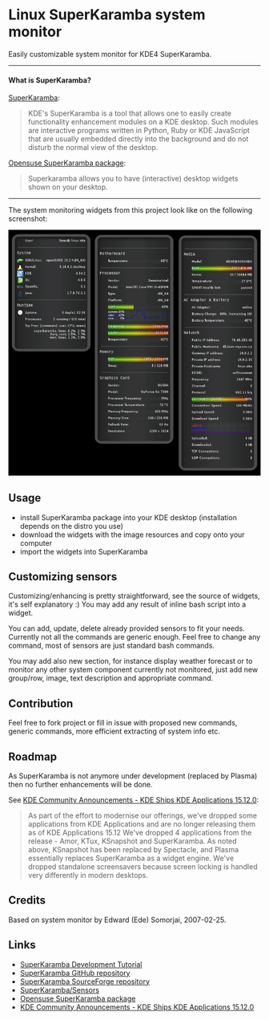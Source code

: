 # Linux SuperKaramba system monitor

Easily customizable system monitor for KDE4 SuperKaramba.

<hr/>

#### What is SuperKaramba?

[SuperKaramba](https://techbase.kde.org/Development/Tutorials/SuperKaramba):
> KDE's SuperKaramba is a tool that allows one to easily create functionality enhancement modules on a KDE desktop. Such modules are interactive programs written
 in Python, Ruby or KDE JavaScript that are usually embedded directly into the background and do not disturb the normal view of the desktop.

[Opensuse SuperKaramba package](https://software.opensuse.org/package/superkaramba):
>Superkaramba allows you to have (interactive) desktop widgets shown on
your desktop.

<hr/>

The system monitoring widgets from this project look like on the following screenshot:

![screenshot](screenshot.png)


## Usage
- install SuperKaramba package into your KDE desktop (installation depends on the distro you use)
- download the widgets with the image resources and copy onto your computer
- import the widgets into SuperKaramba

## Customizing sensors
Customizing/enhancing is pretty straightforward, see the source of widgets, it's self explanatory :) You may add any result of inline bash script into a widget.

You can add, update, delete already provided sensors to fit your needs. Currently not all the commands are generic enough. Feel free to change any command,
 most of sensors are just standard bash commands.

You may add also new section, for instance display weather forecast or to monitor any other system component currently not monitored, just add new group/row,
 image, text description and appropriate command.

## Contribution
Feel free to fork project or fill in issue with proposed new commands, generic commands, more efficient extracting of system info etc.

## Roadmap
As SuperKaramba is not anymore under development (replaced by Plasma) then no further enhancements will be done.

See [KDE Community Announcements - KDE Ships KDE Applications 15.12.0](https://www.kde.org/announcements/announce-applications-15.12.0.php):

> As part of the effort to modernise our offerings, we've dropped some applications from KDE Applications and are no longer releasing them as of KDE Applications 15.12
We've dropped 4 applications from the release - Amor, KTux, KSnapshot and SuperKaramba. As noted above, KSnapshot has been replaced by Spectacle, and Plasma essentially replaces SuperKaramba as a widget engine. We've dropped standalone screensavers because screen locking is handled very differently in modern desktops.

## Credits

Based on system monitor by Edward (Ede) Somorjai, 2007-02-25.

## Links
- [SuperKaramba Development Tutorial](https://techbase.kde.org/Development/Tutorials/SuperKaramba)
- [SuperKaramba GitHub repository](https://github.com/KDE/superkaramba)
- [SuperKaramba SourceForge repository](http://netdragon.sourceforge.net/ssuperkaramba.html)
- [SuperKaramba/Sensors](http://netdragon.sourceforge.net/ssensors.html)
- [Opensuse SuperKaramba package](https://software.opensuse.org/package/superkaramba)
- [KDE Community Announcements - KDE Ships KDE Applications 15.12.0](https://www.kde.org/announcements/announce-applications-15.12.0.php)